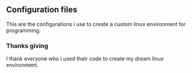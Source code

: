 ## Configuration files
This are the configurations i use to create a custom linux environment for 
programming.

### Thanks giving
I thank everyone who i used their code to create my dream linux environment.
